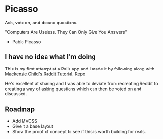 # Picasso

Ask, vote on, and debate questions.

"Computers Are Useless. They Can Only Give You Answers"
- Pablo Picasso

## I have no idea what I'm doing

This is my first attempt at a Rails app and I made it by following along with [Mackenzie Child's Raddit Tutorial](https://www.unicasts.com/screencasts/how-to-build-reddit-clone-rails). [Repo](https://github.com/mackenziechild/raddit)

He's excellent at sharing and I was able to deviate from recreating Reddit to creating a way of asking questions which can then be voted on and discussed.

## Roadmap

- Add MVCSS
- Give it a base layout
- Show the proof of concept to see if this is worth building for reals.